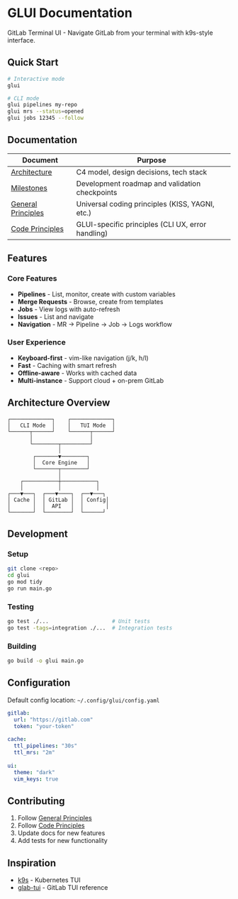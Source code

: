 # GLUI Documentation

GitLab Terminal UI - Navigate GitLab from your terminal with k9s-style interface.

## Quick Start

```bash
# Interactive mode
glui

# CLI mode  
glui pipelines my-repo
glui mrs --status=opened
glui jobs 12345 --follow
```

## Documentation

| Document | Purpose |
|----------|---------|
| [Architecture](architecture.md) | C4 model, design decisions, tech stack |
| [Milestones](milestones.md) | Development roadmap and validation checkpoints |
| [General Principles](general-principles.md) | Universal coding principles (KISS, YAGNI, etc.) |
| [Code Principles](this-code-principles.md) | GLUI-specific principles (CLI UX, error handling) |

## Features

### Core Features
- **Pipelines** - List, monitor, create with custom variables
- **Merge Requests** - Browse, create from templates  
- **Jobs** - View logs with auto-refresh
- **Issues** - List and navigate
- **Navigation** - MR → Pipeline → Job → Logs workflow

### User Experience
- **Keyboard-first** - vim-like navigation (j/k, h/l)
- **Fast** - Caching with smart refresh
- **Offline-aware** - Works with cached data
- **Multi-instance** - Support cloud + on-prem GitLab

## Architecture Overview

```
┌─────────────┐    ┌─────────────┐
│   CLI Mode  │    │   TUI Mode  │
└──────┬──────┘    └──────┬──────┘
       │                  │
       └────────┬─────────┘
                │
        ┌───────▼────────┐
        │  Core Engine   │
        └───────┬────────┘
                │
    ┌───────────┼───────────┐
    │           │           │
┌───▼───┐  ┌───▼────┐  ┌──▼───┐
│ Cache │  │ GitLab │  │ Config│
│       │  │  API   │  │       │
└───────┘  └────────┘  └──────┘
```

## Development

### Setup
```bash
git clone <repo>
cd glui
go mod tidy
go run main.go
```

### Testing
```bash
go test ./...                    # Unit tests
go test -tags=integration ./...  # Integration tests
```

### Building
```bash
go build -o glui main.go
```

## Configuration

Default config location: `~/.config/glui/config.yaml`

```yaml
gitlab:
  url: "https://gitlab.com"
  token: "your-token"
  
cache:
  ttl_pipelines: "30s"
  ttl_mrs: "2m"
  
ui:
  theme: "dark"
  vim_keys: true
```

## Contributing

1. Follow [General Principles](general-principles.md)
2. Follow [Code Principles](this-code-principles.md)  
3. Update docs for new features
4. Add tests for new functionality

## Inspiration

- [k9s](https://github.com/derailed/k9s) - Kubernetes TUI
- [glab-tui](https://github.com/gitlab-tui/glab-tui) - GitLab TUI reference

